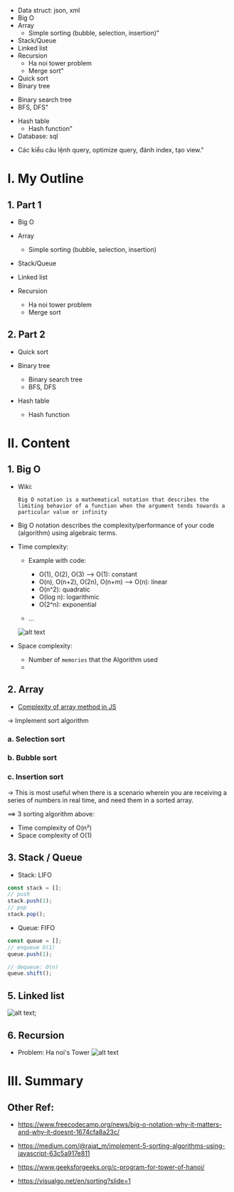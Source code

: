 - Data struct: json, xml
- Big O
- Array 
  + Simple sorting (bubble, selection, insertion)"
- Stack/Queue
- Linked list
- Recursion 
  + Ha noi tower problem
  + Merge sort"
- Quick sort
- Binary tree
 + Binary search tree
  + BFS, DFS"
- Hash table
  + Hash function"
- Database: sql
 + Các kiểu câu lệnh query,  optimize query, đánh index, tạo view."
# I. My  Outline
## 1. Part 1
- Big O

- Array 
  - Simple sorting (bubble, selection, insertion)

- Stack/Queue

- Linked list

- Recursion 
  - Ha noi tower problem
  - Merge sort

## 2. Part 2
- Quick sort

- Binary tree
  - Binary search tree
  - BFS, DFS

- Hash table
  - Hash function

# II. Content
## 1. Big O

- Wiki:
  ```
  Big O notation is a mathematical notation that describes the limiting behavior of a function when the argument tends towards a particular value or infinity
  ```
- Big O notation describes the complexity/performance of your code (algorithm) using algebraic terms.
 
- Time complexity:
  - Example with code:
    - O(1), O(2), O(3) --> O(1): constant
    - O(n), O(n+2), O(2n), O(n+m) --> O(n): linear
    - O(n^2): quadratic
    - O(log n): logarithmic
    - O(2^n): exponential
  
  - ...
  
  ![alt text](./img/bigO.png)

- Space complexity:
  - Number of `memories` that the Algorithm used
  - 

## 2. Array
- [Complexity of array method in JS](https://dev.to/lukocastillo/time-complexity-big-0-for-javascript-array-methods-and-examples-mlg)

-> Implement sort algorithm

### a. Selection sort
### b. Bubble sort
### c. Insertion sort
-> This is most useful when there is a scenario wherein you are receiving a series of numbers in real time, and need them in a sorted array.

==> 3 sorting algorithm above:
- Time complexity of O(n²)
- Space complexity of O(1)

## 3. Stack / Queue
- Stack: LIFO
```js
const stack = [];
// push
stack.push(1);
// pop
stack.pop();
```
- Queue: FIFO
```js
const queue = [];
// enqueue O(1)
queue.push(1);

// dequeue: O(n)
queue.shift();
```

## 5. Linked list
![alt text](./img//linked_list.png);
## 6. Recursion
- Problem: Ha noi's Tower
![alt text](./img//hanoi_tower.png)
# III. Summary

## Other Ref:
- https://www.freecodecamp.org/news/big-o-notation-why-it-matters-and-why-it-doesnt-1674cfa8a23c/

- https://medium.com/@rajat_m/implement-5-sorting-algorithms-using-javascript-63c5a917e811

- https://www.geeksforgeeks.org/c-program-for-tower-of-hanoi/

- https://visualgo.net/en/sorting?slide=1